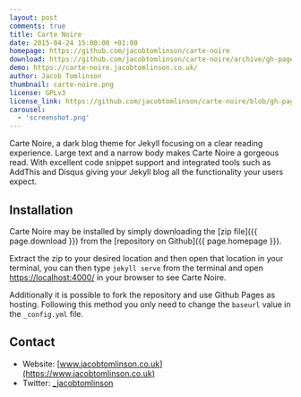 ```yaml
---
layout: post
comments: true
title: Carte Noire
date: 2015-04-24 15:00:00 +01:00
homepage: https://github.com/jacobtomlinson/carte-noire
download: https://github.com/jacobtomlinson/carte-noire/archive/gh-pages.zip
demo: https://carte-noire.jacobtomlinson.co.uk/
author: Jacob Tomlinson
thumbnail: carte-noire.png
license: GPLv3
license_link: https://github.com/jacobtomlinson/carte-noire/blob/gh-pages/LICENSE
carousel:
  - 'screenshot.png'
---
```


Carte Noire, a dark blog theme for Jekyll focusing on a clear reading experience. Large text and a narrow body makes Carte Noire a gorgeous read. With excellent code snippet support and integrated tools such as AddThis and Disqus giving your Jekyll blog all the functionality your users expect.

## Installation

Carte Noire may be installed by simply downloading the [zip file]({{ page.download }}) from the [repository on Github]({{ page.homepage }}).

Extract the zip to your desired location and then open that location in your terminal, you can then type `jekyll serve` from the terminal and open [https://localhost:4000/](https://localhost:4000/) in your browser to see Carte Noire.

Additionally it is possible to fork the repository and use Github Pages as hosting. Following this method you only need to change the `baseurl` value in the `_config.yml` file.

## Contact

* Website: [www.jacobtomlinson.co.uk](https://www.jacobtomlinson.co.uk)
* Twitter: [_jacobtomlinson](https://twitter.com/_JacobTomlinson)

